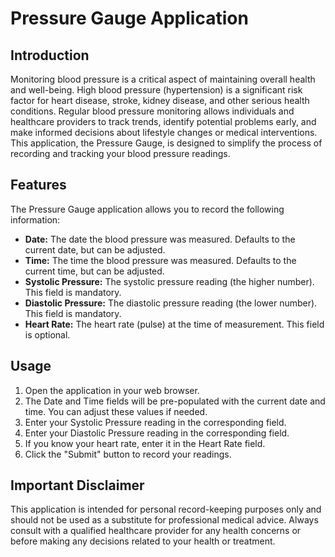 # Pressure Gauge Application

## Introduction

Monitoring blood pressure is a critical aspect of maintaining overall health and well-being. High blood pressure (hypertension) is a significant risk factor for heart disease, stroke, kidney disease, and other serious health conditions. Regular blood pressure monitoring allows individuals and healthcare providers to track trends, identify potential problems early, and make informed decisions about lifestyle changes or medical interventions. This application, the Pressure Gauge, is designed to simplify the process of recording and tracking your blood pressure readings.

## Features

The Pressure Gauge application allows you to record the following information:

*   **Date:** The date the blood pressure was measured. Defaults to the current date, but can be adjusted.
*   **Time:** The time the blood pressure was measured. Defaults to the current time, but can be adjusted.
*   **Systolic Pressure:** The systolic pressure reading (the higher number). This field is mandatory.
*   **Diastolic Pressure:** The diastolic pressure reading (the lower number). This field is mandatory.
*   **Heart Rate:** The heart rate (pulse) at the time of measurement. This field is optional.

## Usage

1.  Open the application in your web browser.
2.  The Date and Time fields will be pre-populated with the current date and time. You can adjust these values if needed.
3.  Enter your Systolic Pressure reading in the corresponding field.
4.  Enter your Diastolic Pressure reading in the corresponding field.
5.  If you know your heart rate, enter it in the Heart Rate field.
6.  Click the "Submit" button to record your readings.

## Important Disclaimer

This application is intended for personal record-keeping purposes only and should not be used as a substitute for professional medical advice. Always consult with a qualified healthcare provider for any health concerns or before making any decisions related to your health or treatment.
